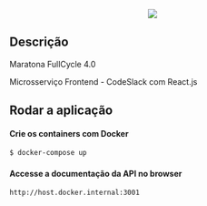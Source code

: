 <p align="center">
  <a href="https://maratona.fullcycle.com.br/" target="blank"><img src="http://maratona.fullcycle.com.br/static/site/img/logo-fullcycle.png"/></a>
</p>

## Descrição

Maratona FullCycle 4.0

Microsserviço Frontend - CodeSlack com React.js

## Rodar a aplicação

#### Crie os containers com Docker

```bash
$ docker-compose up
```

#### Accesse a documentação da API no browser

```
http://host.docker.internal:3001
```
